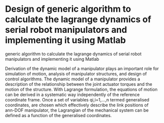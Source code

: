 # Design of generic algorithm to calculate the lagrange dynamics of serial robot manipulators and implementing it using Matlab
generic algorithm to calculate the lagrange dynamics of serial robot manipulators and implementing it using Matlab

Derivation of the dynamic model of a manipulator plays an important role for simulation of motion, analysis of manipulator structures, and design of control algorithms. The dynamic model of a manipulator provides a description of the relationship between the joint actuator torques and the motion of the structure. With Lagrange formulation, the equations of motion can be derived in a systematic way independently of the reference coordinate frame. Once a set of variables qi,i=1,...,n termed generalised coordinates, are chosen which
effectively describe the link positions of ann-DOF manipulator, the Lagrangian of the mechanical system can be defined as a function of the generalised coordinates.
